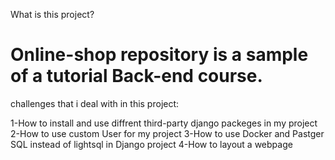 What is this project?

# Online-shop repository is a sample of a tutorial Back-end course.

challenges that i deal with in this project:

1-How to install and use diffrent third-party django packeges in my project 
2-How to use custom User for my project
3-How to use Docker and Pastger SQL instead of lightsql in Django project
4-How to layout a webpage 

